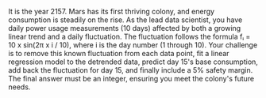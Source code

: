 It is the year 2157. Mars has its first thriving colony, and energy consumption is steadily on the rise. As the lead data scientist, you have daily power usage measurements (10 days) affected by both a growing linear trend and a daily fluctuation. The fluctuation follows the formula fᵢ = 10 x sin(2π x i / 10), where i is the day number (1 through 10). Your challenge is to remove this known fluctuation from each data point, fit a linear regression model to the detrended data, predict day 15's base consumption, add back the fluctuation for day 15, and finally include a 5% safety margin. The final answer must be an integer, ensuring you meet the colony's future needs.
